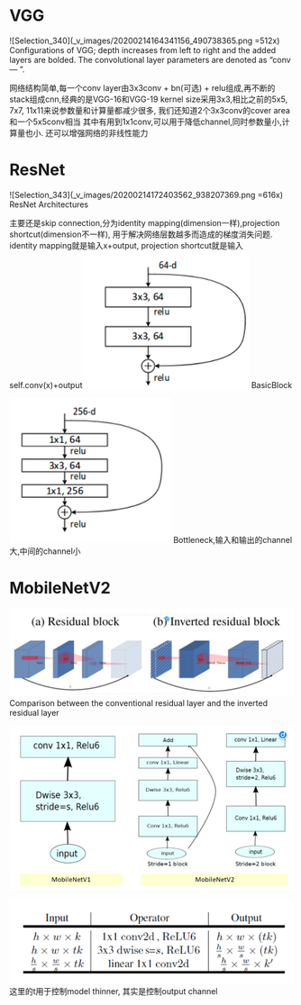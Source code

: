 # VGG
![Selection_340](_v_images/20200214164341156_490738365.png =512x)
Configurations of VGG; depth increases from left to right and the added layers are bolded. The convolutional layer parameters are denoted as “conv<receptive field size> — <number of channels>”.

网络结构简单,每一个conv layer由3x3conv + bn(可选) + relu组成,再不断的stack组成cnn,经典的是VGG-16和VGG-19
kernel size采用3x3,相比之前的5x5, 7x7, 11x11来说参数量和计算量都减少很多, 我们还知道2个3x3conv的cover area和一个5x5conv相当
其中有用到1x1conv,可以用于降低channel,同时参数量小,计算量也小. 还可以增强网络的非线性能力

# ResNet
![Selection_343](_v_images/20200214172403562_938207369.png =616x)
ResNet Architectures

主要还是skip connection,分为identity mapping(dimension一样),projection shortcut(dimension不一样), 用于解决网络层数越多而造成的梯度消失问题. identity mapping就是输入x+output, projection shortcut就是输入self.conv(x)+output
![Selection_341](_v_images/20200214172048312_1617541162.png)
BasicBlock

![Selection_342](_v_images/20200214172125077_833305647.png)
Bottleneck,输入和输出的channel大,中间的channel小

# MobileNetV2
![Selection_344](_v_images/20200214183847815_1987735144.png)
Comparison between the conventional residual layer and the inverted residual layer

![Selection_345](_v_images/20200214184035027_1308904142.png)

![Selection_346](_v_images/20200214184259150_700866507.png)
这里的t用于控制model thinner, 其实是控制output channel